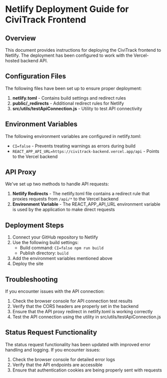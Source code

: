 # Netlify Deployment Guide for CiviTrack Frontend

## Overview

This document provides instructions for deploying the CiviTrack frontend to Netlify. The deployment has been configured to work with the Vercel-hosted backend API.

## Configuration Files

The following files have been set up to ensure proper deployment:

1. **netlify.toml** - Contains build settings and redirect rules
2. **public/_redirects** - Additional redirect rules for Netlify
3. **src/utils/testApiConnection.js** - Utility to test API connectivity

## Environment Variables

The following environment variables are configured in netlify.toml:

- `CI=false` - Prevents treating warnings as errors during build
- `REACT_APP_API_URL=https://civitrack-backend.vercel.app/api` - Points to the Vercel backend

## API Proxy

We've set up two methods to handle API requests:

1. **Netlify Redirects** - The netlify.toml file contains a redirect rule that proxies requests from `/api/*` to the Vercel backend
2. **Environment Variable** - The REACT_APP_API_URL environment variable is used by the application to make direct requests

## Deployment Steps

1. Connect your GitHub repository to Netlify
2. Use the following build settings:
   - Build command: `CI=false npm run build`
   - Publish directory: `build`
3. Add the environment variables mentioned above
4. Deploy the site

## Troubleshooting

If you encounter issues with the API connection:

1. Check the browser console for API connection test results
2. Verify that the CORS headers are properly set in the backend
3. Ensure that the API proxy redirect in netlify.toml is working correctly
4. Test the API connection using the utility in src/utils/testApiConnection.js

## Status Request Functionality

The status request functionality has been updated with improved error handling and logging. If you encounter issues:

1. Check the browser console for detailed error logs
2. Verify that the API endpoints are accessible
3. Ensure that authentication cookies are being properly sent with requests